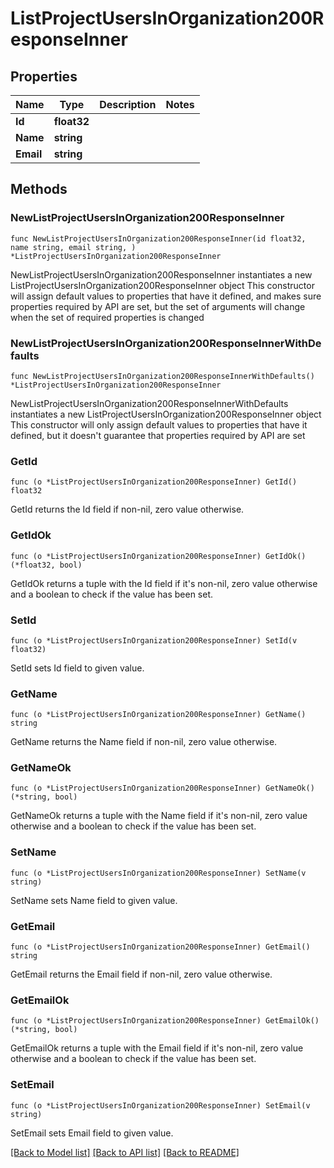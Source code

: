 # ListProjectUsersInOrganization200ResponseInner

## Properties

Name | Type | Description | Notes
------------ | ------------- | ------------- | -------------
**Id** | **float32** |  | 
**Name** | **string** |  | 
**Email** | **string** |  | 

## Methods

### NewListProjectUsersInOrganization200ResponseInner

`func NewListProjectUsersInOrganization200ResponseInner(id float32, name string, email string, ) *ListProjectUsersInOrganization200ResponseInner`

NewListProjectUsersInOrganization200ResponseInner instantiates a new ListProjectUsersInOrganization200ResponseInner object
This constructor will assign default values to properties that have it defined,
and makes sure properties required by API are set, but the set of arguments
will change when the set of required properties is changed

### NewListProjectUsersInOrganization200ResponseInnerWithDefaults

`func NewListProjectUsersInOrganization200ResponseInnerWithDefaults() *ListProjectUsersInOrganization200ResponseInner`

NewListProjectUsersInOrganization200ResponseInnerWithDefaults instantiates a new ListProjectUsersInOrganization200ResponseInner object
This constructor will only assign default values to properties that have it defined,
but it doesn't guarantee that properties required by API are set

### GetId

`func (o *ListProjectUsersInOrganization200ResponseInner) GetId() float32`

GetId returns the Id field if non-nil, zero value otherwise.

### GetIdOk

`func (o *ListProjectUsersInOrganization200ResponseInner) GetIdOk() (*float32, bool)`

GetIdOk returns a tuple with the Id field if it's non-nil, zero value otherwise
and a boolean to check if the value has been set.

### SetId

`func (o *ListProjectUsersInOrganization200ResponseInner) SetId(v float32)`

SetId sets Id field to given value.


### GetName

`func (o *ListProjectUsersInOrganization200ResponseInner) GetName() string`

GetName returns the Name field if non-nil, zero value otherwise.

### GetNameOk

`func (o *ListProjectUsersInOrganization200ResponseInner) GetNameOk() (*string, bool)`

GetNameOk returns a tuple with the Name field if it's non-nil, zero value otherwise
and a boolean to check if the value has been set.

### SetName

`func (o *ListProjectUsersInOrganization200ResponseInner) SetName(v string)`

SetName sets Name field to given value.


### GetEmail

`func (o *ListProjectUsersInOrganization200ResponseInner) GetEmail() string`

GetEmail returns the Email field if non-nil, zero value otherwise.

### GetEmailOk

`func (o *ListProjectUsersInOrganization200ResponseInner) GetEmailOk() (*string, bool)`

GetEmailOk returns a tuple with the Email field if it's non-nil, zero value otherwise
and a boolean to check if the value has been set.

### SetEmail

`func (o *ListProjectUsersInOrganization200ResponseInner) SetEmail(v string)`

SetEmail sets Email field to given value.



[[Back to Model list]](../README.md#documentation-for-models) [[Back to API list]](../README.md#documentation-for-api-endpoints) [[Back to README]](../README.md)


